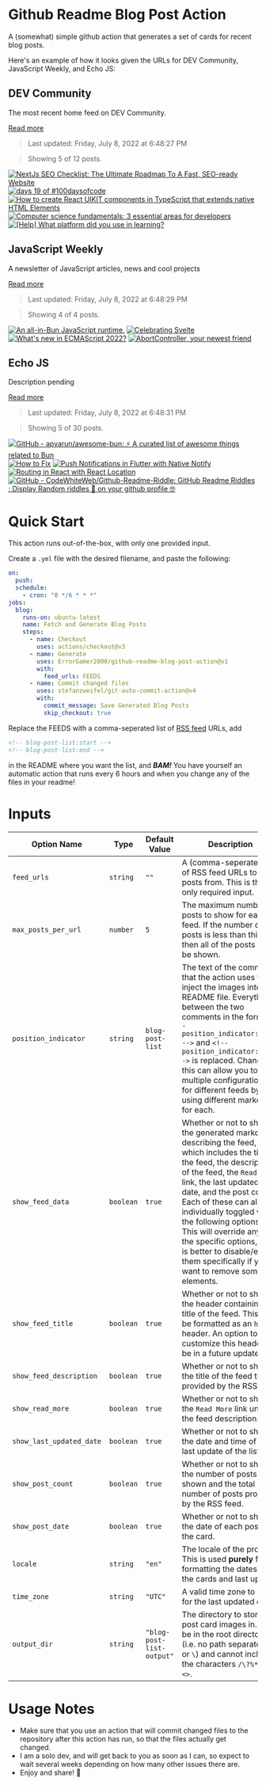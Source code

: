 # Github Readme Blog Post Action

A (somewhat) simple github action that generates a set of cards for recent blog posts.

Here's an example of how it looks given the URLs for DEV Community, JavaScript Weekly, and Echo JS:

<!-- post-list:start -->
## DEV Community

The most recent home feed on DEV Community.

[Read more](https://dev.to)
> Last updated: Friday, July 8, 2022 at 6:48:27 PM

> Showing 5 of 12 posts.

[![NextJs SEO Checklist: The Ultimate Roadmap To A Fast, SEO-ready Website](https://raw.githubusercontent.com/ErrorGamer2000/github-readme-blog-post-action/main/generated_files/DEV_Community/NextJs_SEO_Checklist__The_Ultimate_Roadmap_To_A_Fast__SEO-ready_Website.svg)](https://dev.to/sashevuchkov/nextjs-seo-checklist-the-ultimate-roadmap-to-a-fast-seo-ready-website-40f6)
[![days 19 of #100daysofcode](https://raw.githubusercontent.com/ErrorGamer2000/github-readme-blog-post-action/main/generated_files/DEV_Community/days_19_of__100daysofcode.svg)](https://dev.to/carleii_dev/days-19-of-100daysofcode-4m83)
[![How to create React UIKIT components in TypeScript that extends native HTML Elements](https://raw.githubusercontent.com/ErrorGamer2000/github-readme-blog-post-action/main/generated_files/DEV_Community/How_to_create_React_UIKIT_components_in_TypeScript_that_extends_native_HTML_Elements.svg)](https://dev.to/fabiobiondi/how-to-write-react-uikit-components-in-typescript-that-extends-native-elements-1f2k)
[![Computer science fundamentals: 3 essential areas for developers](https://raw.githubusercontent.com/ErrorGamer2000/github-readme-blog-post-action/main/generated_files/DEV_Community/Computer_science_fundamentals__3_essential_areas_for_developers.svg)](https://dev.to/educative/computer-science-fundamentals-3-essential-areas-for-developers-5d46)
[![[Help] What platform did you use in learning?](https://raw.githubusercontent.com/ErrorGamer2000/github-readme-blog-post-action/main/generated_files/DEV_Community/[Help]_What_platform_did_you_use_in_learning_.svg)](https://dev.to/callmebobonwa/help-what-platform-did-you-use-in-learning-403k)


## JavaScript Weekly

A newsletter of JavaScript articles, news and cool projects

[Read more](https://javascriptweekly.com/)
> Last updated: Friday, July 8, 2022 at 6:48:29 PM

> Showing 4 of 4 posts.

[![An all-in-Bun JavaScript runtime.](https://raw.githubusercontent.com/ErrorGamer2000/github-readme-blog-post-action/main/generated_files/JavaScript_Weekly/An_all-in-Bun_JavaScript_runtime..svg)](https://javascriptweekly.com/issues/597)
[![Celebrating Svelte](https://raw.githubusercontent.com/ErrorGamer2000/github-readme-blog-post-action/main/generated_files/JavaScript_Weekly/Celebrating_Svelte.svg)](https://javascriptweekly.com/issues/596)
[![What's new in ECMAScript 2022?](https://raw.githubusercontent.com/ErrorGamer2000/github-readme-blog-post-action/main/generated_files/JavaScript_Weekly/What's_new_in_ECMAScript_2022_.svg)](https://javascriptweekly.com/issues/595)
[![AbortController, your newest friend](https://raw.githubusercontent.com/ErrorGamer2000/github-readme-blog-post-action/main/generated_files/JavaScript_Weekly/AbortController__your_newest_friend.svg)](https://javascriptweekly.com/issues/594)


## Echo JS

Description pending

[Read more](
http://www.echojs.com
)
> Last updated: Friday, July 8, 2022 at 6:48:31 PM

> Showing 5 of 30 posts.

[![GitHub - apvarun/awesome-bun: ⚡️ A curated list of awesome things related to Bun](https://raw.githubusercontent.com/ErrorGamer2000/github-readme-blog-post-action/main/generated_files/_Echo_JS_/GitHub_-_apvarun_awesome-bun__⚡️_A_curated_list_of_awesome_things_related_to_Bun.svg)](https://github.com/apvarun/awesome-bun)
[![How to Fix ](https://raw.githubusercontent.com/ErrorGamer2000/github-readme-blog-post-action/main/generated_files/_Echo_JS_/How_to_Fix_.svg)](
https://masteringjs.io/tutorials/mongoose/buffering-timed-out-after-10000ms
)
[![Push Notifications in Flutter with Native Notify](https://raw.githubusercontent.com/ErrorGamer2000/github-readme-blog-post-action/main/generated_files/_Echo_JS_/Push_Notifications_in_Flutter_with_Native_Notify.svg)](https://blog.openreplay.com/push-notifications-in-flutter-with-native-notify)
[![Routing in React with React Location](https://raw.githubusercontent.com/ErrorGamer2000/github-readme-blog-post-action/main/generated_files/_Echo_JS_/Routing_in_React_with_React_Location.svg)](https://blog.openreplay.com/routing-in-react-with-react-location)
[![GitHub - CodeWhiteWeb/Github-Readme-Riddle: GitHub Readme Riddles : Display Random riddles 🤔 on your github profile 🤓](https://raw.githubusercontent.com/ErrorGamer2000/github-readme-blog-post-action/main/generated_files/_Echo_JS_/GitHub_-_CodeWhiteWeb_Github-Readme-Riddle__GitHub_Readme_Riddles___Display_Random_riddles_🤔_on_your_github_profile_🤓.svg)](https://github.com/CodeWhiteWeb/Github-Readme-Riddle)


<!-- post-list:end -->

# Quick Start

This action runs out-of-the-box, with only one provided input.

Create a `.yml` file with the desired filename, and paste the following:

```yml
on:
  push:
  schedule:
    - cron: "0 */6 * * *"
jobs:
  blog:
    runs-on: ubuntu-latest
    name: Fetch and Generate Blog Posts
    steps:
      - name: Checkout
        uses: actions/checkout@v3
      - name: Generate
        uses: ErrorGamer2000/github-readme-blog-post-action@v1
        with:
          feed_urls: FEEDS
      - name: Commit changed files
        uses: stefanzweifel/git-auto-commit-action@v4
        with:
          commit_message: Save Generated Blog Posts
          skip_checkout: true
```

Replace the FEEDS with a comma-seperated list of [RSS feed](https://rss.com/blog/how-do-rss-feeds-work/) URLs, add

```md
<!-- blog-post-list:start -->
<!-- blog-post-list:end -->
```

in the README where you want the list, and **_BAM!_** You have yourself an automatic action that runs every 6 hours and when you change any of the files in your readme!

# Inputs

<table>
  <thead>
    <tr>
      <th>Option Name</th>
      <th>Type</th>
      <th>Default Value</th>
      <th>Description</th>
    </tr>
  </thead>
  <tbody>
    <tr>
      <td><code>feed_urls</code></td>
      <td><code>string</code></td>
      <td><code>""</code></td>
      <td>A (comma-seperated) list of RSS feed URLs to load posts from. This is the only required input.</td>
    </tr>
    <tr>
      <td><code>max_posts_per_url</code></td>
      <td><code>number</code></td>
      <td><code>5</code></td>
      <td>The maximum number of posts to show for each feed. If the number of posts is less than this, then all of the posts will be shown.</td>
    </tr>
    <tr>
      <td><code>position_indicator</code></td>
      <td><code>string</code></td>
      <td><code>blog-post-list</code></td>
      <td>The text of the comments that the action uses to inject the images into the README file. Everything between the two comments in the form <code>&lt;!-- position_indicator:start --&gt;</code> and <code>&lt;!-- position_indicator:end --&gt;</code> is replaced. Changing this can allow you to use multiple configurations for different feeds by using different markers for each.</td>
    </tr>
    <tr>
      <td><code>show_feed_data</code></td>
      <td><code>boolean</code></td>
      <td><code>true</code></td>
      <td>Whether or not to show the generated markdown describing the feed, which includes the title of the feed, the description of the feed, the <code>Read More</code> link, the last updated date, and the post count. Each of these can also be individually toggled with the following options. This will override any of the specific options, so it is better to disable/enable them specifically if you want to remove some elements.</td>
    </tr>
    <tr>
      <td><code>show_feed_title</code></td>
      <td><code>boolean</code></td>
      <td><code>true</code></td>
      <td>Whether or not to show the header containing the title of the feed. This will be formatted as an <code>h2</code> header. An option to customize this header will be in a future update.</td>
    </tr>
    <tr>
      <td><code>show_feed_description</code></td>
      <td><code>boolean</code></td>
      <td><code>true</code></td>
      <td>Whether or not to show the title of the feed that is provided by the RSS feed.</td>
    </tr>
    <tr>
      <td><code>show_read_more</code></td>
      <td><code>boolean</code></td>
      <td><code>true</code></td>
      <td>Whether or not to show the <code>Read More</code> link under the feed description.</td>
    </tr>
    <tr>
      <td><code>show_last_updated_date</code></td>
      <td><code>boolean</code></td>
      <td><code>true</code></td>
      <td>Whether or not to show the date and time of the last update of the list.</td>
    </tr>
    <tr>
      <td><code>show_post_count</code></td>
      <td><code>boolean</code></td>
      <td><code>true</code></td>
      <td>Whether or not to show the number of posts shown and the total number of posts provided by the RSS feed.</td>
    </tr>
    <tr>
      <td><code>show_post_date</code></td>
      <td><code>boolean</code></td>
      <td><code>true</code></td>
      <td>Whether or not to show the date of each post on the card.</td>
    </tr>
    <tr>
      <td><code>locale</code></td>
      <td><code>string</code></td>
      <td><code>"en"</code></td>
      <td>The locale of the project. This is used <strong>purely</strong> for formatting the dates of the cards and last update.</td>
    </tr>
    <tr>
      <td><code>time_zone</code></td>
      <td><code>string</code></td>
      <td><code>"UTC"</code></td>
      <td>A valid time zone to use for the last updated date.</td>
    </tr>
    <tr>
      <td><code>output_dir</code></td>
      <td><code>string</code></td>
      <td><code>"blog-post-list-output"</code></td>
      <td>The directory to store the post card images in. Must be in the root directory (i.e. no path separators <code>/</code> or <code>\</code>) and cannot include the characters <code>/\?%*:|"&lt;&gt;</code>.</td>
    </tr>
<!--
    <tr>
      <td><code></code></td>
      <td><cde></cde></td>
      <td><code></code></td>
      <td></td>
    </tr>
-->
  </tbody>
</table>

# Usage Notes

- Make sure that you use an action that will commit changed files to the repository after this action has run, so that the files actually get changed.
- I am a solo dev, and will get back to you as soon as I can, so expect to wait several weeks depending on how many other issues there are.
- Enjoy and share! 🤗
